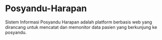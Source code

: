 # Posyandu-Harapan
Sistem Informasi Posyandu Harapan adalah platform berbasis web yang dirancang untuk mencatat dan memonitor data pasien yang berkunjung ke posyandu. 
